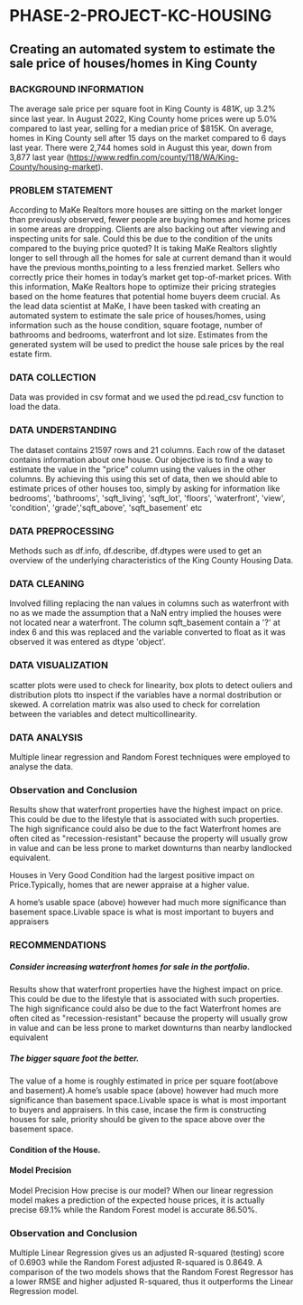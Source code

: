 # PHASE-2-PROJECT-KC-HOUSING
## Creating an automated system to estimate the sale price of houses/homes in King County

### BACKGROUND INFORMATION
The average sale price per square foot in King County is  481𝐾, up 3.2% since last year.
In August 2022, King County home prices were up 5.0% compared to last year, selling for a median price of $815K. On average, homes in King County sell after 15 days on the market compared to 6 days last year. There were 2,744 homes sold in August this year, down from 3,877 last year (https://www.redfin.com/county/118/WA/King-County/housing-market).

### PROBLEM STATEMENT
According to MaKe Realtors more houses are sitting on the market longer than previously observed, fewer people are buying homes and home prices in some areas are dropping. Clients are also backing out after viewing and inspecting units for sale. Could this be due to the condition of the units compared to the buying price quoted?
It is taking MaKe Realtors slightly longer to sell through all the homes for sale at current demand than it would have the previous months,pointing to a less frenzied market.
Sellers who correctly price their homes in today’s market get top-of-market prices. With this information, MaKe Realtors hope to optimize their pricing strategies based on the home features that potential home buyers deem crucial.
As the lead data scientist at MaKe, I have been tasked with creating an automated system to estimate the sale price of houses/homes, using information such as the house condition, square footage, number of bathrooms and bedrooms, waterfront and lot size. Estimates from the generated system will be used to predict the house sale prices by the real estate firm.

### DATA COLLECTION
Data was provided in csv format and we used the pd.read_csv function to load the data.


### DATA UNDERSTANDING
The dataset contains 21597 rows and 21 columns. Each row of the dataset contains information about one house.
Our objective is to find a way to estimate the value in the "price" column using the values in the other columns. By achieving this using this set of data, then we should able to estimate prices of other houses too, simply by asking for information like bedrooms', 'bathrooms', 'sqft_living', 'sqft_lot', 'floors', 'waterfront', 'view', 'condition', 'grade','sqft_above', 'sqft_basement' etc

### DATA PREPROCESSING
Methods such as df.info, df.describe, df.dtypes were used to get an overview of the underlying characteristics of the King County Housing Data.

### DATA CLEANING
Involved filling replacing the nan values in columns such as waterfront with no as we made the assumption that a NaN entry implied the houses were not located near a waterfront. The column sqft_basement contain a '?' at index 6 and this was replaced and the variable converted to float as it was observed it was entered as dtype 'object'.

### DATA VISUALIZATION
scatter plots were used to check for linearity, box plots to detect ouliers and distribution plots tto inspect if the variables have a normal dostribution or skewed.
A correlation matrix was also used to check for correlation between the variables and detect multicollinearity.

### DATA ANALYSIS
Multiple linear regression  and Random Forest techniques were employed to analyse the data.

### Observation and Conclusion
Results show that waterfront properties have the highest impact on price. This could be due to the lifestyle that is associated with such properties. The high significance could also be due to the fact Waterfront homes are often cited as "recession-resistant" because the property will usually grow in value and can be less prone to market downturns than nearby landlocked equivalent.

Houses in Very Good Condition had the largest positive impact on Price.Typically, homes that are newer appraise at a higher value.

A home’s usable space (above) however had much more significance than basement space.Livable space is what is most important to buyers and appraisers

### RECOMMENDATIONS
##### Consider increasing waterfront homes for sale in the portfolio.
Results show that waterfront properties have the highest impact on price. This could be due to the lifestyle that is associated with such properties. The high significance could also be due to the fact Waterfront homes are often cited as "recession-resistant" because the property will usually grow in value and can be less prone to market downturns than nearby landlocked equivalent

##### The bigger square foot the better.
The value of a home is roughly estimated in price per square foot(above and basement).A home’s usable space (above) however had much more significance than basement space.Livable space is what is most important to buyers and appraisers. In this case, incase the firm is constructing houses for sale, priority should be given to the space above over the basement space.

#### Condition of the House.
#### Model Precision
Model Precision
How precise is our model? When our linear regression model makes a prediction of the expected house prices, it is actually precise 69.1% while the Random Forest model is accurate 86.50%.


### Observation and Conclusion
Multiple Linear Regression gives us an adjusted R-squared (testing) score of 0.6903 while the Random Forest adjusted R-squared is 0.8649. A comparison of the two models shows that the Random Forest Regressor has a lower RMSE and higher adjusted R-squared, thus it outperforms the Linear Regression model.

